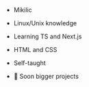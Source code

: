 - Mikilic
- Linux/Unix knowledge 
- Learning TS and Next.js
- HTML and CSS
- Self-taught
- 👀 Soon bigger projects

  <img src="https://komarev.com/ghpvc/?username=mikilicc&style=flat-square&color=blue" alt=""/>
<!---
Mikilicc/Mikilicc is a ✨ special ✨ repository because its `README.md` (this file) appears on your GitHub profile.
You can click the Preview link to take a look at your changes.
--->

